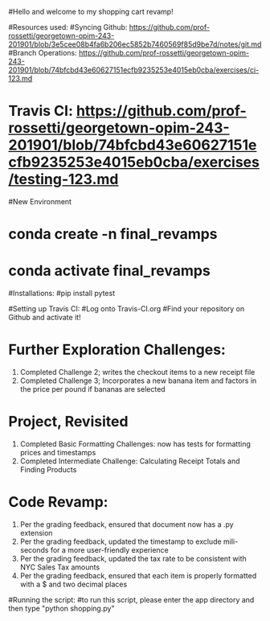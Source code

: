 #Hello and welcome to my shopping cart revamp!


#Resources used: 
#Syncing Github: https://github.com/prof-rossetti/georgetown-opim-243-201901/blob/3e5cee08b4fa6b206ec5852b7460569f85d9be7d/notes/git.md
#Branch Operations: https://github.com/prof-rossetti/georgetown-opim-243-201901/blob/74bfcbd43e60627151ecfb9235253e4015eb0cba/exercises/ci-123.md
# Travis CI: https://github.com/prof-rossetti/georgetown-opim-243-201901/blob/74bfcbd43e60627151ecfb9235253e4015eb0cba/exercises/testing-123.md

#New Environment
# conda create -n final_revamps
# conda activate final_revamps


#Installations: 
#pip install pytest

#Setting up Travis CI:
#Log onto Travis-CI.org
#Find your repository on Github and activate it!

#

# Further Exploration Challenges:
1.  Completed Challenge 2; writes the checkout items to a new receipt file
2.  Completed Challenge 3; Incorporates a new banana item and factors in the price per pound if bananas are selected

# Project, Revisited
1.  Completed Basic Formatting Challenges: now has tests for formatting prices and timestamps
2. Completed Intermediate Challenge: Calculating Receipt Totals and Finding Products

# Code Revamp:
1.  Per the grading feedback, ensured that document now has a .py extension
2.  Per the grading feedback, updated the timestamp to exclude mili-seconds for a more user-friendly experience
3.  Per the grading feedback, updated the tax rate to be consistent with NYC Sales Tax amounts
4.  Per the grading feedback, ensured that each item is properly formatted with a $ and two decimal places

#Running the script:
#to run this script, please enter the app directory and then type "python shopping.py"
